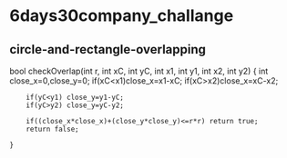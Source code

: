 # 6days30company_challange

## circle-and-rectangle-overlapping
bool checkOverlap(int r, int xC, int yC, int x1, int y1, int x2, int y2) {
        int close_x=0,close_y=0;
        if(xC<x1)close_x=x1-xC;
        if(xC>x2)close_x=xC-x2;

        if(yC<y1) close_y=y1-yC;
        if(yC>y2) close_y=yC-y2;

        if((close_x*close_x)+(close_y*close_y)<=r*r) return true;
        return false;

    }
